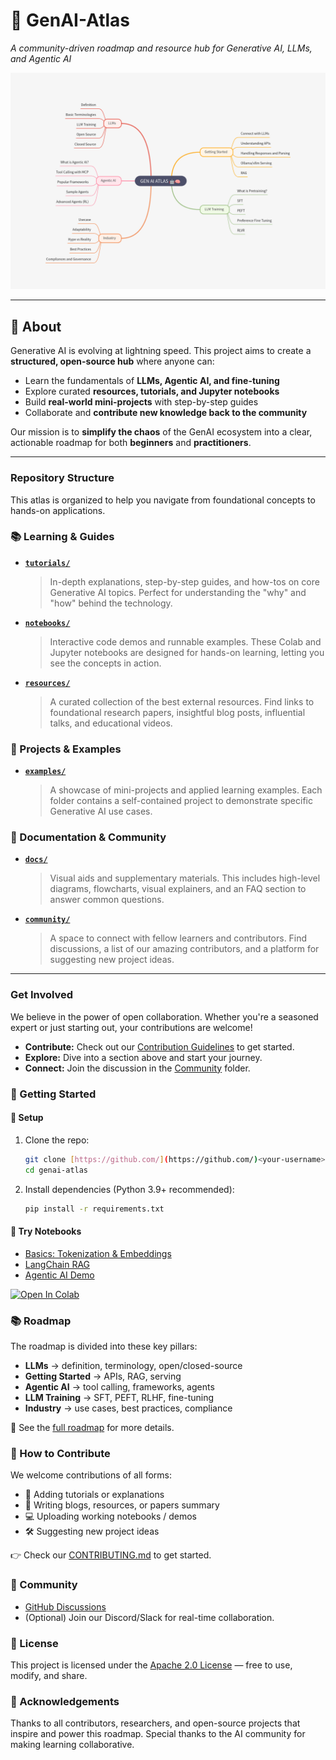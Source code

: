 # 🌌 GenAI-Atlas  
*A community-driven roadmap and resource hub for Generative AI, LLMs, and Agentic AI*  

![roadmap-banner](docs/roadmap_visuals/roadmap.png)  

---

## 📌 About
Generative AI is evolving at lightning speed. This project aims to create a **structured, open-source hub** where anyone can:  
- Learn the fundamentals of **LLMs, Agentic AI, and fine-tuning**  
- Explore curated **resources, tutorials, and Jupyter notebooks**  
- Build **real-world mini-projects** with step-by-step guides  
- Collaborate and **contribute new knowledge back to the community**  

Our mission is to **simplify the chaos** of the GenAI ecosystem into a clear, actionable roadmap for both **beginners** and **practitioners**.  

---

### Repository Structure

This atlas is organized to help you navigate from foundational concepts to hands-on applications.

### 📚 Learning & Guides

* **[`tutorials/`](tutorials/)**
    > In-depth explanations, step-by-step guides, and how-tos on core Generative AI topics. Perfect for understanding the "why" and "how" behind the technology.

* **[`notebooks/`](notebooks/)**
    > Interactive code demos and runnable examples. These Colab and Jupyter notebooks are designed for hands-on learning, letting you see the concepts in action.

* **[`resources/`](resources/)**
    > A curated collection of the best external resources. Find links to foundational research papers, insightful blog posts, influential talks, and educational videos.

### 🚀 Projects & Examples

* **[`examples/`](examples/)**
    > A showcase of mini-projects and applied learning examples. Each folder contains a self-contained project to demonstrate specific Generative AI use cases.

### 📖 Documentation & Community

* **[`docs/`](docs/)**
    > Visual aids and supplementary materials. This includes high-level diagrams, flowcharts, visual explainers, and an FAQ section to answer common questions.

* **[`community/`](community/)**
    > A space to connect with fellow learners and contributors. Find discussions, a list of our amazing contributors, and a platform for suggesting new project ideas.

---

### Get Involved

We believe in the power of open collaboration. Whether you're a seasoned expert or just starting out, your contributions are welcome!

* **Contribute:** Check out our [Contribution Guidelines](CONTRIBUTING.md) to get started.
* **Explore:** Dive into a section above and start your journey.
* **Connect:** Join the discussion in the [Community](community/) folder.



### 🚀 Getting Started

#### 🔧 Setup

1.  Clone the repo:
    ```bash
    git clone [https://github.com/](https://github.com/)<your-username>/genai-atlas.git
    cd genai-atlas
    ```
2.  Install dependencies (Python 3.9+ recommended):
    ```bash
    pip install -r requirements.txt
    ```

#### 📘 Try Notebooks

* [Basics: Tokenization & Embeddings](notebooks/basics_tokenization_embeddings.ipynb)
* [LangChain RAG](notebooks/COMPLETE_RAG_WITH_LANGCHAIN.ipynb)
* [Agentic AI Demo](notebooks/agentic_ai_demo.ipynb)

<a href="https://colab.research.google.com/github/Devank-Garg/genai-atlas/blob/main/notebooks/COMPLETE_RAG_WITH_LANGCHAIN.ipynb" target="_blank">
    <img src="https://colab.research.google.com/assets/colab-badge.svg" alt="Open In Colab"/>
</a>


### 📚 Roadmap

The roadmap is divided into these key pillars:

* **LLMs** → definition, terminology, open/closed-source
* **Getting Started** → APIs, RAG, serving
* **Agentic AI** → tool calling, frameworks, agents
* **LLM Training** → SFT, PEFT, RLHF, fine-tuning
* **Industry** → use cases, best practices, compliance

📍 See the [full roadmap](ROADMAP.md) for more details.

### 🌟 How to Contribute

We welcome contributions of all forms:

* 📖 Adding tutorials or explanations
* 📝 Writing blogs, resources, or papers summary
* 💻 Uploading working notebooks / demos
* 🛠 Suggesting new project ideas

👉 Check our [CONTRIBUTING.md](CONTRIBUTING.md) to get started.

### 💬 Community

* [GitHub Discussions](https://github.com/Devank-Garg/genai-atlas/discussions)
* (Optional) Join our Discord/Slack for real-time collaboration.

### 📜 License

This project is licensed under the [Apache 2.0 License](LICENSE) — free to use, modify, and share.

### 🙌 Acknowledgements

Thanks to all contributors, researchers, and open-source projects that inspire and power this roadmap. Special thanks to the AI community for making learning collaborative.
